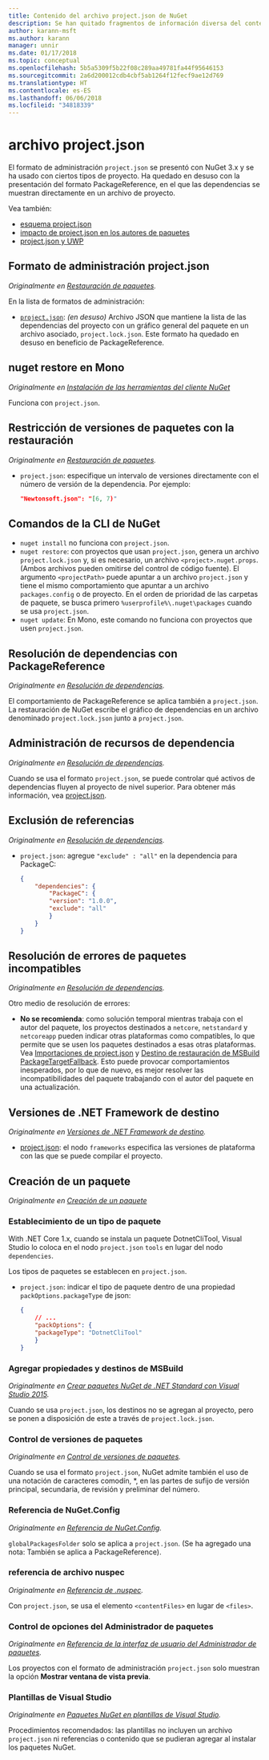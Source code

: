 ```yaml
---
title: Contenido del archivo project.json de NuGet
description: Se han quitado fragmentos de información diversa del contenido de project.json en otras áreas de la documentación de NuGet.
author: karann-msft
ms.author: karann
manager: unnir
ms.date: 01/17/2018
ms.topic: conceptual
ms.openlocfilehash: 5b5a5309f5b22f08c289aa49781fa44f95646153
ms.sourcegitcommit: 2a6d200012cdb4cbf5ab1264f12fecf9ae12d769
ms.translationtype: HT
ms.contentlocale: es-ES
ms.lasthandoff: 06/06/2018
ms.locfileid: "34818339"
---
```

# <a name="projectjson-archive"></a>archivo project.json

El formato de administración `project.json` se presentó con NuGet 3.x y se ha usado con ciertos tipos de proyecto. Ha quedado en desuso con la presentación del formato PackageReference, en el que las dependencias se muestran directamente en un archivo de proyecto.

Vea también:

- [esquema project.json](project-json.md)
- [impacto de project.json en los autores de paquetes](project-json-impact.md)
- [project.json y UWP](project-json-and-uwp.md)

## <a name="projectjson-management-format"></a>Formato de administración project.json

*Originalmente en [Restauración de paquetes](../what-is-nuget.md).*

En la lista de formatos de administración:

- [`project.json`](project-json.md): *(en desuso)* Archivo JSON que mantiene la lista de las dependencias del proyecto con un gráfico general del paquete en un archivo asociado, `project.lock.json`. Este formato ha quedado en desuso en beneficio de PackageReference.

## <a name="nuget-restore-on-mono"></a>nuget restore en Mono

*Originalmente en [Instalación de las herramientas del cliente NuGet](../install-nuget-client-tools.md)*

Funciona con `project.json`.

## <a name="constraining-package-versions-with-restore"></a>Restricción de versiones de paquetes con la restauración

*Originalmente en [Restauración de paquetes](../consume-packages/package-restore.md#constraining-package-versions-with-restore).*

- `project.json`: especifique un intervalo de versiones directamente con el número de versión de la dependencia. Por ejemplo:

    ```json
    "Newtonsoft.json": "[6, 7)"
    ```

## <a name="nuget-cli-commands"></a>Comandos de la CLI de NuGet

- `nuget install` no funciona con `project.json`.
- `nuget restore`: con proyectos que usan `project.json`, genera un archivo `project.lock.json` y, si es necesario, un archivo `<project>.nuget.props`. (Ambos archivos pueden omitirse del control de código fuente). El argumento `<projectPath>` puede apuntar a un archivo `project.json` y tiene el mismo comportamiento que apuntar a un archivo `packages.config` o de proyecto. En el orden de prioridad de las carpetas de paquete, se busca primero `%userprofile%\.nuget\packages` cuando se usa `project.json`.
- `nuget update`: En Mono, este comando no funciona con proyectos que usen `project.json`.

## <a name="dependency-resolution-with-packagereference"></a>Resolución de dependencias con PackageReference

*Originalmente en [Resolución de dependencias](../consume-packages/dependency-resolution.md#dependency-resolution-with-packagereference).*

El comportamiento de PackageReference se aplica también a `project.json`. La restauración de NuGet escribe el gráfico de dependencias en un archivo denominado `project.lock.json` junto a `project.json`.

## <a name="managing-dependency-assets"></a>Administración de recursos de dependencia

*Originalmente en [Resolución de dependencias](../consume-packages/dependency-resolution.md#managing-dependency-assets).*

Cuando se usa el formato `project.json`, se puede controlar qué activos de dependencias fluyen al proyecto de nivel superior. Para obtener más información, vea [project.json](project-json.md).

## <a name="excluding-references"></a>Exclusión de referencias

*Originalmente en [Resolución de dependencias](../consume-packages/dependency-resolution.md#excluding-references).*

- `project.json`: agregue `"exclude" : "all"` en la dependencia para PackageC:

    ```json
    {
        "dependencies": {
            "PackageC": {
            "version": "1.0.0",
            "exclude": "all"
            }
        }
    }
    ```

## <a name="resolving-incompatible-package-errors"></a>Resolución de errores de paquetes incompatibles

*Originalmente en [Resolución de dependencias](../consume-packages/dependency-resolution.md#resolving-incompatible-package-errors).*

Otro medio de resolución de errores:

- **No se recomienda**: como solución temporal mientras trabaja con el autor del paquete, los proyectos destinados a `netcore`, `netstandard` y `netcoreapp` pueden indicar otras plataformas como compatibles, lo que permite que se usen los paquetes destinados a esas otras plataformas. Vea [Importaciones de project.json](project-json.md#imports) y [Destino de restauración de MSBuild PackageTargetFallback](../reference/msbuild-targets.md#packagetargetfallback). Esto puede provocar comportamientos inesperados, por lo que de nuevo, es mejor resolver las incompatibilidades del paquete trabajando con el autor del paquete en una actualización.

## <a name="target-frameworks"></a>Versiones de .NET Framework de destino

*Originalmente en [Versiones de .NET Framework de destino](../reference/target-frameworks.md).*

- [project.json](project-json.md): el nodo `frameworks` especifica las versiones de plataforma con las que se puede compilar el proyecto.

## <a name="creating-a-package"></a>Creación de un paquete

*Originalmente en [Creación de un paquete](../create-packages/creating-a-package.md)*

### <a name="setting-a-package-type"></a>Establecimiento de un tipo de paquete

With .NET Core 1.x, cuando se instala un paquete DotnetCliTool, Visual Studio lo coloca en el nodo `project.json` `tools` en lugar del nodo `dependencies`.

Los tipos de paquetes se establecen en `project.json`.

- `project.json`: indicar el tipo de paquete dentro de una propiedad `packOptions.packageType` de json:

    ```json
    {
        // ...
        "packOptions": {
        "packageType": "DotnetCliTool"
        }
    }
    ```

### <a name="adding-targets-and-props-for-msbuild"></a>Agregar propiedades y destinos de MSBuild

*Originalmente en [Crear paquetes NuGet de .NET Standard con Visual Studio 2015](../guides/create-net-standard-packages-vs2015.md).*

Cuando se usa `project.json`, los destinos no se agregan al proyecto, pero se ponen a disposición de este a través de `project.lock.json`.

### <a name="package-versioning"></a>Control de versiones de paquetes

*Originalmente en [Control de versiones de paquetes](../reference/package-versioning.md).*

Cuando se usa el formato `project.json`, NuGet admite también el uso de una notación de caracteres comodín, \*, en las partes de sufijo de versión principal, secundaria, de revisión y preliminar del número.

### <a name="nugetconfig-reference"></a>Referencia de NuGet.Config

*Originalmente en [Referencia de NuGet.Config](../reference/nuget-config-file.md).*

`globalPackagesFolder` solo se aplica a `project.json`. (Se ha agregado una nota: También se aplica a PackageReference).

### <a name="nuspec-file-reference"></a>referencia de archivo nuspec

*Originalmente en [Referencia de .nuspec](../reference/nuspec.md).*

Con `project.json`, se usa el elemento `<contentFiles>` en lugar de `<files>`.

### <a name="package-manager-options-control"></a>Control de opciones del Administrador de paquetes

*Originalmente en [Referencia de la interfaz de usuario del Administrador de paquetes](../tools/package-manager-ui.md).*

Los proyectos con el formato de administración `project.json` solo muestran la opción **Mostrar ventana de vista previa**.

### <a name="visual-studio-templates"></a>Plantillas de Visual Studio

*Originalmente en [Paquetes NuGet en plantillas de Visual Studio](../visual-studio-extensibility/visual-studio-templates.md).*

Procedimientos recomendados: las plantillas no incluyen un archivo `project.json` ni referencias o contenido que se pudieran agregar al instalar los paquetes NuGet.